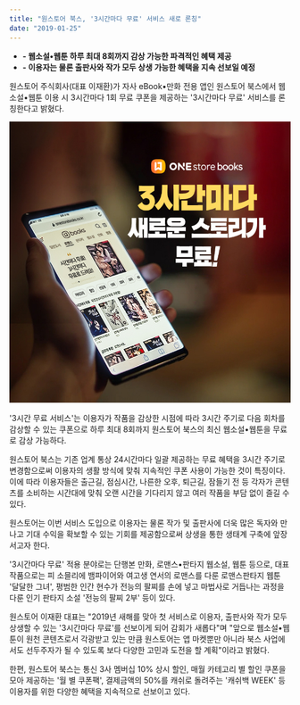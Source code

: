 ```yaml
---
title: "원스토어 북스, '3시간마다 무료' 서비스 새로 론칭"
date: "2019-01-25"
---
```


- **\- 웹소설•웹툰 하루 최대 8회까지 감상 가능한 파격적인 혜택 제공**
- **\- 이용자는 물론 출판사와 작가 모두 상생 가능한 혜택을 지속 선보일 예정**

원스토어 주식회사(대표 이재환)가 자사 eBook•만화 전용 앱인 원스토어 북스에서 웹소설•웹툰 이용 시 3시간마다 1회 무료 쿠폰을 제공하는 '3시간마다 무료' 서비스를 론칭한다고 밝혔다.

![](images/190125_01.jpg)

'3시간 무료 서비스'는 이용자가 작품을 감상한 시점에 따라 3시간 주기로 다음 회차를 감상할 수 있는 쿠폰으로 하루 최대 8회까지 원스토어 북스의 최신 웹소설•웹툰을 무료로 감상 가능하다.

원스토어 북스는 기존 업계 통상 24시간마다 일괄 제공하는 무료 혜택을 3시간 주기로 변경함으로써 이용자의 생활 방식에 맞춰 지속적인 쿠폰 사용이 가능한 것이 특징이다. 이에 따라 이용자들은 출근길, 점심시간, 나른한 오후, 퇴근길, 잠들기 전 등 각자가 콘텐츠를 소비하는 시간대에 맞춰 오랜 시간을 기다리지 않고 여러 작품을 부담 없이 즐길 수 있다.

원스토어는 이번 서비스 도입으로 이용자는 물론 작가 및 출판사에 더욱 많은 독자와 만나고 기대 수익을 확보할 수 있는 기회를 제공함으로써 상생을 통한 생태계 구축에 앞장서고자 한다.

'3시간마다 무료' 적용 분야로는 단행본 만화, 로맨스•판타지 웹소설, 웹툰 등으로, 대표 작품으로는 피 소믈리에 뱀파이어와 여고생 연서의 로맨스를 다룬 로맨스판타지 웹툰 '달달한 그녀', 평범한 인간 현수가 전능의 팔찌를 손에 넣고 마법사로 거듭나는 과정을 다룬 인기 판타지 소설 '전능의 팔찌 2부' 등이 있다.

원스토어 이재환 대표는 "2019년 새해를 맞아 첫 서비스로 이용자, 출판사와 작가 모두 상생할 수 있는 '3시간마다 무료'를 선보이게 되어 감회가 새롭다"며 "앞으로 웹소설•웹툰이 원천 콘텐츠로서 각광받고 있는 만큼 원스토어는 앱 마켓뿐만 아니라 북스 사업에서도 선두주자가 될 수 있도록 보다 다양한 고민과 도전을 할 계획"이라고 밝혔다.

한편, 원스토어 북스는 통신 3사 멤버십 10% 상시 할인, 매월 카테고리 별 할인 쿠폰을 모아 제공하는 '월 별 쿠폰팩', 결제금액의 50%를 캐쉬로 돌려주는 '캐쉬백 WEEK' 등 이용자를 위한 다양한 혜택을 지속적으로 선보이고 있다.
